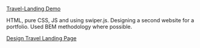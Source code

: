 <a href="https://yevheniy-hliebov.github.io/Travel-Landing/">Travel-Landing Demo</a>     

HTML, pure CSS, JS and using swiper.js. Designing a second website for a portfolio. Used BEM methodology where possible.

<a href="https://www.figma.com/file/jnSZz1FQ2kFMncTXVXR7A7/Client-First-Template-12---Blog-(Community)?node-id=533%3A3125&t=HT93IzKhmei8Ron0-1">
Design Travel Landing Page
</a>

